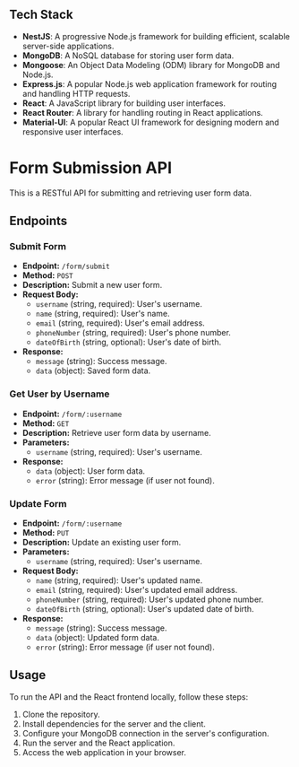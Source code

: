 

## Tech Stack

- **NestJS**: A progressive Node.js framework for building efficient, scalable server-side applications.
- **MongoDB**: A NoSQL database for storing user form data.
- **Mongoose**: An Object Data Modeling (ODM) library for MongoDB and Node.js.
- **Express.js**: A popular Node.js web application framework for routing and handling HTTP requests.
- **React**: A JavaScript library for building user interfaces.
- **React Router**: A library for handling routing in React applications.
- **Material-UI**: A popular React UI framework for designing modern and responsive user interfaces.

# Form Submission API

This is a RESTful API for submitting and retrieving user form data.

## Endpoints

### Submit Form

- **Endpoint:** `/form/submit`
- **Method:** `POST`
- **Description:** Submit a new user form.
- **Request Body:**
  - `username` (string, required): User's username.
  - `name` (string, required): User's name.
  - `email` (string, required): User's email address.
  - `phoneNumber` (string, required): User's phone number.
  - `dateOfBirth` (string, optional): User's date of birth.
- **Response:**
  - `message` (string): Success message.
  - `data` (object): Saved form data.

### Get User by Username

- **Endpoint:** `/form/:username`
- **Method:** `GET`
- **Description:** Retrieve user form data by username.
- **Parameters:**
  - `username` (string, required): User's username.
- **Response:**
  - `data` (object): User form data.
  - `error` (string): Error message (if user not found).

### Update Form

- **Endpoint:** `/form/:username`
- **Method:** `PUT`
- **Description:** Update an existing user form.
- **Parameters:**
  - `username` (string, required): User's username.
- **Request Body:**
  - `name` (string, required): User's updated name.
  - `email` (string, required): User's updated email address.
  - `phoneNumber` (string, required): User's updated phone number.
  - `dateOfBirth` (string, optional): User's updated date of birth.
- **Response:**
  - `message` (string): Success message.
  - `data` (object): Updated form data.
  - `error` (string): Error message (if user not found).



## Usage

To run the API and the React frontend locally, follow these steps:

1. Clone the repository.
2. Install dependencies for the server and the client.
3. Configure your MongoDB connection in the server's configuration.
4. Run the server and the React application.
5. Access the web application in your browser.


